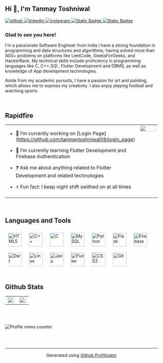 ## Hi 👋, I'm Tanmay Toshniwal  
  

<a href="https://github.com/tanmaytoshniwal09" target="_blank">
<img src=https://img.shields.io/badge/github-%2324292e.svg?&style=for-the-badge&logo=github&logoColor=white alt=github style="margin-bottom: 5px;" />
</a>
<a href="https://www.linkedin.com/in/tanmay-toshniwal-450951204/" target="_blank">
<img src=https://img.shields.io/badge/linkedin-%231E77B5.svg?&style=for-the-badge&logo=linkedin&logoColor=white alt=linkedin style="margin-bottom: 5px;" />
</a>
<a href="https://instagram.com/tanmaytoshniwal" target="_blank">
<img src=https://img.shields.io/badge/instagram-%23000000.svg?&style=for-the-badge&logo=instagram & logoColor=white alt=instagram style="margin-bottom: 5px;" />
</a>  
<a href="https://www.hackerrank.com/profile/tanmaytoshniwal8" target="_blank">
  
<img alt="Static Badge" src="https://img.shields.io/badge/HackerRank-%2523000000.svg?style=for-the-badge&logo=HackerRank&color=%23000000"/>


</a>

<a href="https://www.leetcode.com/tanmaytoshniwal8" target="_blank">
<img alt="Static Badge" src="https://img.shields.io/badge/Leetcode-%2523000000.svg?style=for-the-badge&logo=leetcode&labelColor=%23808080&color=%23808080"/>

</a>




### Glad to see you here!  

I'm a  passionate Software Engineer from India
I have a strong foundation in programming and data structures and algorithms, having solved more than 400+ problems on platforms like LeetCode, GeeksForGeeks, and HackerRank. My technical skills include proficiency in programming languages like C, C++,SQl , Flutter Development and DBMS, as well as knowledge of App development technologies.

Aside from my academic pursuits, I have a passion for art and painting, which allows me to express my creativity. I also enjoy playing football and watching sports.

  
  

<br/>  


## Rapidfire  
<table><tr><td valign="top" width="50%">

- 🔭 I’m currently working on [Login Page]
(https://github.com/tanmaytoshniwal09/login_page)  
  

- 🌱 I’m currently learning Flutter Development and Firebase Authentication  
  

- ❓ Ask me about anything related to Flutter Development and related technologies  
  

- ⚡ Fun fact: I keep night shift swithed on at all times   


</td><td valign="top" width="50%">

<div align="center">
<img src="https://miro.medium.com/v2/resize:fit:1100/format:webp/1*zVnWJtyGOX_kUIDm6ccCfQ.gif" align="center" style="width: 100%" />
</div>  


</td></tr></table>  

<br/>  


## Languages and Tools  
<div>  
<a href="https://en.wikipedia.org/wiki/HTML5" target="_blank"><img style="margin: 10px" src="https://profilinator.rishav.dev/skills-assets/html5-original-wordmark.svg" alt="HTML5" height="45" /></a>  
<a href="https://www.cplusplus.com/" target="_blank"><img style="margin: 10px" src="https://profilinator.rishav.dev/skills-assets/cplusplus-original.svg" alt="C++" height="45" /></a>  
<a href="https://www.cprogramming.com/" target="_blank"><img style="margin: 10px" src="https://profilinator.rishav.dev/skills-assets/c-original.svg" alt="C" height="45" /></a>  
<a href="https://www.mysql.com/" target="_blank"><img style="margin: 10px" src="https://profilinator.rishav.dev/skills-assets/mysql-original-wordmark.svg" alt="MySQL" height="45" /></a>  
<a href="https://www.python.org/" target="_blank"><img style="margin: 10px" src="https://profilinator.rishav.dev/skills-assets/python-original.svg" alt="Python" height="45" /></a>  
<a href="https://flask.palletsprojects.com/" target="_blank"><img style="margin: 10px" src="https://profilinator.rishav.dev/skills-assets/flask.png" alt="Flask" height="45" /></a>  
<a href="https://firebase.google.com/" target="_blank"><img style="margin: 10px" src="https://profilinator.rishav.dev/skills-assets/firebase.png" alt="Firebase" height="45" /></a>  
<a href="https://dart.dev/" target="_blank"><img style="margin: 10px" src="https://profilinator.rishav.dev/skills-assets/dartlang-icon.svg" alt="Dart" height="45" /></a>  
<a href="https://www.linux.org/" target="_blank"><img style="margin: 10px" src="https://profilinator.rishav.dev/skills-assets/linux-original.svg" alt="Linux" height="45" /></a>  
<a href="https://www.java.com/" target="_blank"><img style="margin: 10px" src="https://profilinator.rishav.dev/skills-assets/java-original-wordmark.svg" alt="Java" height="45" /></a>  
<a href="https://flutter.dev/" target="_blank"><img style="margin: 10px" src="https://profilinator.rishav.dev/skills-assets/flutterio-icon.svg" alt="Flutter" height="45" /></a>  
<a href="https://www.w3schools.com/css/" target="_blank"><img style="margin: 10px" src="https://profilinator.rishav.dev/skills-assets/css3-original-wordmark.svg" alt="CSS3" height="45" /></a>  
<a href="https://github.com/" target="_blank"><img style="margin: 10px" src="https://profilinator.rishav.dev/skills-assets/git-scm-icon.svg" alt="Git" height="45" /></a>  
</div>  

<br/>  


## Github Stats  
<table><tr><td valign="top" width="50%">

<img src="https://github-readme-stats.vercel.app/api?username=tanmaytoshniwal09&show_icons=true&count_private=true&hide_border=true" align="left" style="width: 100%" />

</td><td valign="top" width="50%">

<img src="https://github-readme-stats.vercel.app/api/top-langs/?username=tanmaytoshniwal09&hide_border=true&layout=compact" align="left" style="width: 100%" />

</td></tr></table>  

<br/>  

  

<br/>  

![Profile views counter](https://komarev.com/ghpvc/?username=tanmaytoshniwal09&&style=flat-square)  
  

<br/>  


<br />

----
<div align="center">Generated using <a href="https://profilinator.rishav.dev/" target="_blank">Github Profilinator</a></div>
